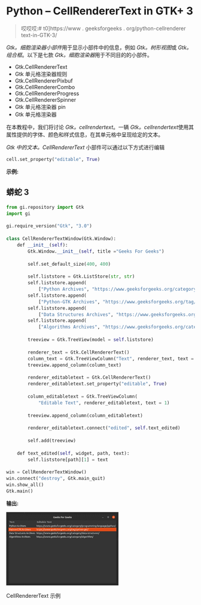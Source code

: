 # Python – CellRendererText in GTK+ 3

> 哎哎哎:# t0]https://www . geeksforgeeks . org/python-cellrenderer text-in-GTK-3/

*Gtk。细胞渲染器小部件*用于显示小部件中的信息，例如 *Gtk。树形视图*或 *Gtk。组合框*。以下是七款 *Gtk。细胞渲染器*用于不同目的的小部件。

*   Gtk.CellRendererText
*   Gtk 单元格渲染器规则
*   Gtk.CellRendererPixbuf
*   Gtk.CellRendererCombo
*   Gtk.CellRendererProgress
*   Gtk.CellRendererSpinner
*   Gtk 单元格渲染器 pin
*   Gtk 单元格渲染器

在本教程中，我们将讨论 *Gtk。cellrendertext*。一辆 *Gtk。cellrendertext*使用其属性提供的字体、颜色和样式信息，在其单元格中呈现给定的文本。

*Gtk 中的文本。CellRendererText* 小部件可以通过以下方式进行编辑

```py
cell.set_property("editable", True)

```

**示例:**

## 蟒蛇 3

```py
from gi.repository import Gtk
import gi

gi.require_version("Gtk", "3.0")

class CellRendererTextWindow(Gtk.Window):
    def __init__(self):
        Gtk.Window.__init__(self, title ="Geeks For Geeks")

        self.set_default_size(400, 400)

        self.liststore = Gtk.ListStore(str, str)
        self.liststore.append(
            ["Python Archives", "https://www.geeksforgeeks.org/category/programming-language/python/"])
        self.liststore.append(
            ["Python-GTK Archives", "https://www.geeksforgeeks.org/tag/python-gtk/"])
        self.liststore.append(
            ["Data Structures Archives", "https://www.geeksforgeeks.org/category/data-structures/"])
        self.liststore.append(
            ["Algorithms Archives", "https://www.geeksforgeeks.org/category/algorithm/"])

        treeview = Gtk.TreeView(model = self.liststore)

        renderer_text = Gtk.CellRendererText()
        column_text = Gtk.TreeViewColumn("Text", renderer_text, text = 0)
        treeview.append_column(column_text)

        renderer_editabletext = Gtk.CellRendererText()
        renderer_editabletext.set_property("editable", True)

        column_editabletext = Gtk.TreeViewColumn(
            "Editable Text", renderer_editabletext, text = 1)

        treeview.append_column(column_editabletext)

        renderer_editabletext.connect("edited", self.text_edited)

        self.add(treeview)

    def text_edited(self, widget, path, text):
        self.liststore[path][1] = text

win = CellRendererTextWindow()
win.connect("destroy", Gtk.main_quit)
win.show_all()
Gtk.main()
```

**输出:**

![](img/4c9e3a98ca8b598a743d922fd7058fd7.png)

CellRendererText 示例